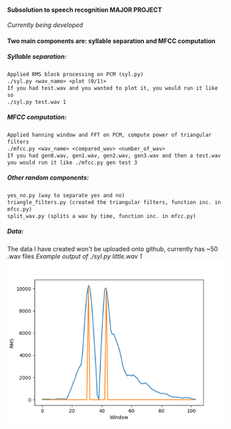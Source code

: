 #### Subsolution to speech recognition MAJOR PROJECT 
*Currently being developed*

#### Two main components are: syllable separation and MFCC computation
##### Syllable separation: 
	Applied RMS block processing on PCM (syl.py)
	./syl.py <wav_name> <plot (0/1)>
	If you had test.wav and you wanted to plot it, you would run it like so
	./syl.py test.wav 1
##### MFCC computation: 
	Applied hanning window and FFT on PCM, compute power of triangular filters
	./mfcc.py <wav_name> <compared_wav> <number_of_wav>
	If you had gen0.wav, gen1.wav, gen2.wav, gen3.wav and then a test.wav
	you would run it like ./mfcc.py gen test 3
##### Other random components:
	yes_no.py (way to separate yes and no)
	triangle_filters.py (created the triangular filters, function inc. in mfcc.py)
	split_wav.py (splits a wav by time, function inc. in mfcc.py)	
##### Data:
The data I have created won't be uploaded onto github, currently has ~50 .wav files
*Example output of ./syl.py little.wav 1*
![Alt text](/little.png?raw=true "Optional Title")

